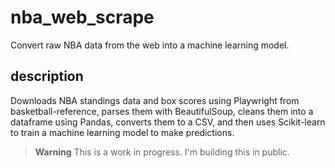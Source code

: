 # nba_web_scrape

Convert raw NBA data from the web into a machine learning model.

## description
Downloads NBA standings data and box scores using Playwright from basketball-reference, parses them with BeautifulSoup, cleans them into a dataframe using Pandas, converts them to a CSV, and then uses Scikit-learn to train a machine learning model to make predictions.

> **Warning**
> This is a work in progress. I'm building this in public.
